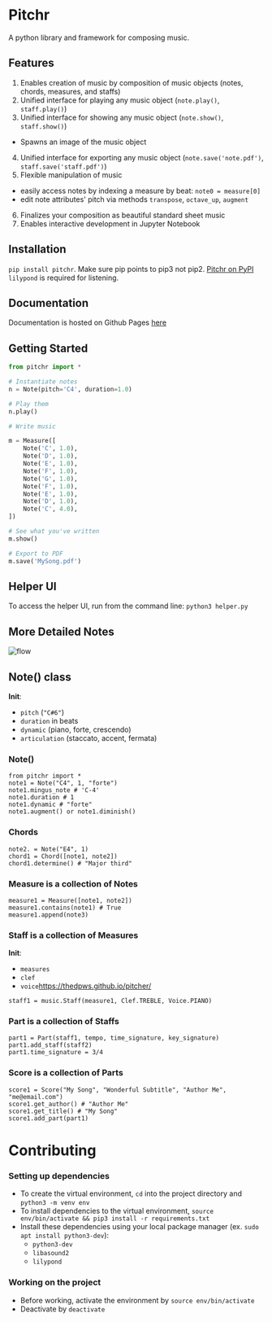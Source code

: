 # Pitchr
A python library and framework for composing music.

## Features

1. Enables creation of music by composition of music objects (notes, chords, measures, and staffs)
2. Unified interface for playing any music object (`note.play()`, `staff.play()`)
3. Unified interface for showing any music object (`note.show()`, `staff.show()`)
  * Spawns an image of the music object
4. Unified interface for exporting any music object (`note.save('note.pdf')`, `staff.save('staff.pdf')`)
5. Flexible manipulation of music
  * easily access notes by indexing a measure by beat: `note0 = measure[0]`
  * edit note attributes' pitch via methods `transpose`, `octave_up`, `augment`
6. Finalizes your composition as beautiful standard sheet music
7. Enables interactive development in Jupyter Notebook

## Installation
`pip install pitchr`.  Make sure pip points to pip3 not pip2. [Pitchr on PyPI](https://pypi.org/project/pitchr/)
`lilypond` is required for listening.

## Documentation
Documentation is hosted on Github Pages [here](https://thedpws.github.io/pitcher/)


## Getting Started
```python
from pitchr import *

# Instantiate notes
n = Note(pitch='C4', duration=1.0)

# Play them
n.play()

# Write music

m = Measure([
    Note('C', 1.0),
    Note('D', 1.0),
    Note('E', 1.0),
    Note('F', 1.0),
    Note('G', 1.0),
    Note('F', 1.0),
    Note('E', 1.0),
    Note('D', 1.0),
    Note('C', 4.0),
])

# See what you've written
m.show()

# Export to PDF
m.save('MySong.pdf')
```
## Helper UI

To access the helper UI, run from the command line: `python3 helper.py`

## More Detailed Notes

![flow](https://raw.githubusercontent.com/thedpws/pitcher/master/demo/flow.png)


## Note() class

**Init**:
- `pitch` (`"C#6"`)
- `duration` in beats
- `dynamic` (piano, forte, crescendo)
- `articulation` (staccato, accent, fermata)

### Note()
    from pitchr import *
    note1 = Note("C4", 1, "forte")
    note1.mingus_note # 'C-4'
    note1.duration # 1
    note1.dynamic # "forte"
    note1.augment() or note1.diminish()

### Chords
    note2. = Note("E4", 1)
    chord1 = Chord([note1, note2])
    chord1.determine() # "Major third"

### Measure is a collection of Notes
    measure1 = Measure([note1, note2])
    measure1.contains(note1) # True
    measure1.append(note3)

### Staff is a collection of Measures

**Init**:
- `measures`
- `clef`
- `voice`https://thedpws.github.io/pitcher/

`staff1 = music.Staff(measure1, Clef.TREBLE, Voice.PIANO)`


### Part is a collection of Staffs

    part1 = Part(staff1, tempo, time_signature, key_signature)
    part1.add_staff(staff2)
    part1.time_signature = 3/4

### Score is a collection of Parts

    score1 = Score("My Song", "Wonderful Subtitle", "Author Me", "me@email.com")
    score1.get_author() # "Author Me"
    score1.get_title() # "My Song"
    score1.add_part(part1)

# Contributing
### Setting up dependencies
* To create the virtual environment, `cd` into the project directory and `python3 -m venv env`
* To install dependencies to the virtual environment, `source env/bin/activate && pip3 install -r requirements.txt`
* Install these dependencies using your local package manager (ex. `sudo apt install python3-dev`):
  * `python3-dev`
  * `libasound2`
  * `lilypond`

### Working on the project
* Before working, activate the environment by `source env/bin/activate`
* Deactivate by `deactivate`
